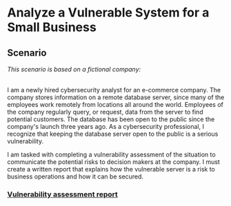 <h1>Analyze a Vulnerable System for a Small Business</h1>
<h2>Scenario</h2>
<I>This scenario is based on a fictional company:</I>
<br /><br />

I am a newly hired cybersecurity analyst for an e-commerce company. The company stores information on a remote database server, since many of the employees work remotely from locations all around the world. Employees of the company regularly query, or request, data from the server to find potential customers. The database has been open to the public since the company's launch three years ago. As a cybersecurity professional, I recognize that keeping the database server open to the public is a serious vulnerability.

I am tasked with completing a vulnerability assessment of the situation to communicate the potential risks to decision makers at the company. I must create a written report that explains how the vulnerable server is a risk to business operations and how it can be secured.

<h3><a href="https://github.com/TasneemSiddiqui/AnalyzeAVulnerableSystem/blob/main/VulnerabilityAssessmentReport.md"><b>Vulnerability assessment report</b></a></h3>
